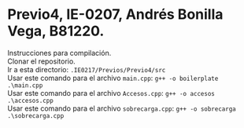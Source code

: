 # Previo4, IE-0207, Andrés Bonilla Vega, B81220.
Instrucciones para compilación.    
Clonar el repositorio.  
Ir a esta directorio: ``.IE0217/Previos/Previo4/src``    
Usar este comando para el archivo ``main.cpp``: ``g++ -o boilerplate .\main.cpp``    
Usar este comando para el archivo ``Accesos.cpp``: ``g++ -o accesos .\accesos.cpp``   
Usar este comando para el archivo ``sobrecarga.cpp``: ``g++ -o sobrecarga .\sobrecarga.cpp`` 
